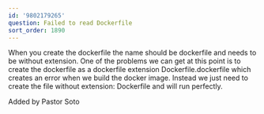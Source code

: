 ```yaml
---
id: '9802179265'
question: Failed to read Dockerfile
sort_order: 1890
---
```


When you create the dockerfile the name should be dockerfile and needs to be without extension. One of the problems we can get at this point is to create the dockerfile as a dockerfile extension Dockerfile.dockerfile which creates an error when we build the docker image. Instead we just need to create the file without extension: Dockerfile and will run perfectly.

Added by Pastor Soto

